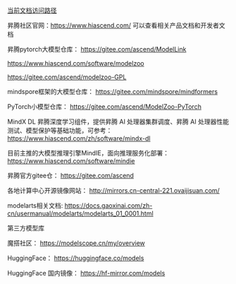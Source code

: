 [当前文档访问路径](https://ai-fae.readthedocs.io/zh-cn/latest/readme.html)

昇腾社区官网：https://www.hiascend.com/
可以查看相关产品文档和开发者文档

昇腾pytorch大模型仓库：
https://gitee.com/ascend/ModelLink

https://www.hiascend.com/software/modelzoo

https://gitee.com/ascend/modelzoo-GPL

mindspore框架的大模型仓库：
https://gitee.com/mindspore/mindformers
  
PyTorch小模型仓库：
https://gitee.com/ascend/ModelZoo-PyTorch

MindX DL 昇腾深度学习组件，提供昇腾 AI 处理器集群调度、昇腾 AI 处理器性能测试、模型保护等基础功能，可参考：
https://www.hiascend.com/zh/software/mindx-dl

目前主推的大模型推理引擎MindIE，面向推理服务化部署：
https://www.hiascend.com/software/mindie

昇腾官方gitee仓：
https://gitee.com/ascend

各地计算中心开源镜像网站：
http://mirrors.cn-central-221.ovaijisuan.com/

modelarts相关文档:
https://docs.gaoxinai.com/zh-cn/usermanual/modelarts/modelarts_01_0001.html

第三方模型库
 
魔搭社区：
https://modelscope.cn/my/overview

HuggingFace：
https://huggingface.co/models

HuggingFace 国内镜像：
https://hf-mirror.com/models